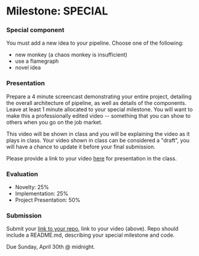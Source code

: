 # Milestone: SPECIAL

### Special component

You must add a new idea to your pipeline. Choose one of the following:

- new monkey (a chaos monkey is insufficient)
- use a flamegraph
- novel idea

### Presentation

Prepare a 4 minute screencast demonstrating your entire project, detailing the overall architecture of pipeline, as well as details of the components. Leave at least 1 minute allocated to your special milestone. You will want to make this a professionally edited video -- something that you can show to others when you go on the job market.

This video will be shown in class and you will be explaining the video as it plays in class.  Your video shown in class can be considered a "draft", you will have a chance to update it before your final submission.

Please provide a link to your video [here](https://docs.google.com/spreadsheets/d/1Td0wuExTsJsJkgZ1KdxQlLf5tX51QUxkUub_-LPCHjA/edit#gid=0) for presentation in the class.

### Evaluation

* Novelty: 25%
* Implementation: 25%
* Project Presentation: 50%

### Submission

Submit your [link to your repo](https://goo.gl/forms/2hXnaJmhQeNRuTkr2), link to your video (above). Repo should include a README.md, describing your special milestone and code.

Due Sunday, April 30th @ midnight.
